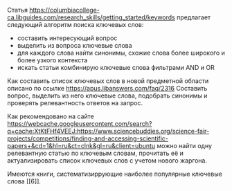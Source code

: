 Статья https://columbiacollege-ca.libguides.com/research_skills/getting_started/keywords предлагает следующий алгоритм поиска ключевых слов: 
- составить интересующий вопрос
- выделить из вопроса ключевые слова
- для каждого слова найти синонимы, схожие слова более широкого и более узкого контекста
- искать статьи комбинирую ключевые слова фильтрами AND и OR

Как составить список ключевых слов в новой предметной области описано по ссылке https://apus.libanswers.com/faq/2316 Составить вопрос, выделить из него ключевые слова, подобрать синонимы и проверять релевантность ответов на запрос.

Как рекомендовано на сайте
https://webcache.googleusercontent.com/search?q=cache:XtKtFHf4VEEJ:https://www.sciencebuddies.org/science-fair-projects/competitions/finding-and-accessing-scientific-papers+&cd=1&hl=ru&ct=clnk&gl=ru&client=ubuntu можно найти одну релевантную статью по ключевым словам, прочитать её и актуализировать список ключевых слов с учетом нового жаргона.

Имеются книги, систематизиррующие наиболее популярные ключевые слова [[6]].